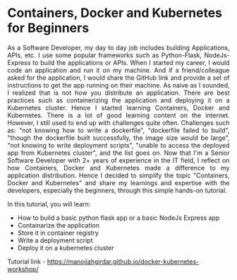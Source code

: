 # Containers, Docker and Kubernetes for Beginners
<p style='text-align: justify;'>
As a Software Developer, my day to day job includes building Applications, APIs, etc. I use some popular frameworks such as Python-Flask, NodeJs-Express to build the applications or APIs. When I started my career, I would code an application and run it on my machine. And if a friend/colleague asked for the application, I would share the GitHub link and provide a set of instructions to get the app running on their machine. As naive as I sounded, I realized that is not how you distribute an application. There are best practices such as containerizing the application and deploying it on a Kubernetes cluster. Hence I started learning Containers, Docker and Kubernetes. There is a lot of good learning content on the internet. However, I still used to end up with challenges quite often. Challenges such as: "not knowing how to write a dockerfile", "dockerfile failed to build", "though the dockerfile built successfully, the image size would be large", "not knowing to write deployment scripts", "unable to access the deployed app from Kubernetes cluster", and the list goes on. Now that I'm a Senior Software Developer with 2+ years of experience in the IT field, I reflect on how Containers, Docker and Kubernetes made a difference to my application distribution. Hence I decided to simplify the topic "Containers, Docker and Kubernetes" and share my learnings and expertise with the developers, especially the beginners, through this simple hands-on tutorial.
</p>
In this tutorial, you will learn:

- How to build a basic python flask app or a basic NodeJs Express app 
- Containarize the application
- Store it in container registry
- Write a deployment script
- Deploy it on a kubernetes cluster

Tutorial link - <https://manojjahgirdar.github.io/docker-kubernetes-workshop/>
